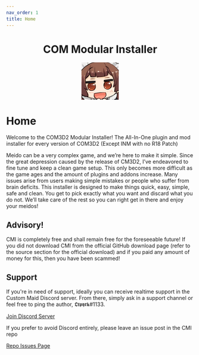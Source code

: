 ```yaml
---
nav_order: 1
title: Home
---
```


<h1 align="center">COM Modular Installer</h1>
<p align="center">
  <img class="rounded" width="100" height="100" align="center" src="https://github.com/krypto5863/COM-Modular-Installer/blob/gh-pages/siteICon.png?raw=true">
</p>

# Home

Welcome to the COM3D2 Modular Installer! The All-In-One plugin and mod installer for every version of COM3D2 (Except INM with no R18 Patch)

Meido can be a very complex game, and we’re here to make it simple. Since the great depression caused by the release of CM3D2, I’ve endeavored to fine tune and keep a clean game setup. This only becomes more difficult as the game ages and the amount of plugins and addons increase. Many issues arise from users making simple mistakes or people who suffer from brain deficits. This installer is designed to make things quick, easy, simple, safe and clean. You get to pick exactly what you want and discard what you do not. We’ll take care of the rest so you can right get in there and enjoy your meidos!

## Advisory!
CMI is completely free and shall remain free for the foreseeable future! If you did not download CMI from the official GitHub download page (refer to the source section for the official download) and if you paid any amount of money for this, then you have been scammed!

## Support

If you're in need of support, ideally you can receive realtime support in the Custom Maid Discord server. From there, simply ask in a support channel or feel free to ping the author, 𝕺𝖙𝖕𝖞𝖗𝖐#1133.

<a href="https://discord.gg/custommaid" class="btn btn-blue">Join Discord Server</a>

If you prefer to avoid Discord entirely, please leave an issue post in the CMI repo

[Repo Issues Page](https://github.com/krypto5863/COM-Modular-Installer/issues)
